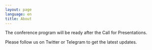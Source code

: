 ```yaml
---
layout: page
language: en
title: About
---
```


The conference program will be ready after the Call for Presentations.

Please follow us on Twitter or Telegram to get the latest updates.
